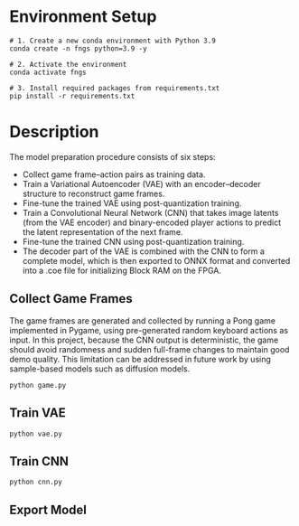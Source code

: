 # Environment Setup
```
# 1. Create a new conda environment with Python 3.9
conda create -n fngs python=3.9 -y

# 2. Activate the environment
conda activate fngs

# 3. Install required packages from requirements.txt
pip install -r requirements.txt
```

# Description
The model preparation procedure consists of six steps:
- Collect game frame–action pairs as training data.
- Train a Variational Autoencoder (VAE) with an encoder–decoder structure to reconstruct game frames.
- Fine-tune the trained VAE using post-quantization training.
- Train a Convolutional Neural Network (CNN) that takes image latents (from the VAE encoder) and binary-encoded player actions to predict the latent representation of the next frame.
- Fine-tune the trained CNN using post-quantization training.
- The decoder part of the VAE is combined with the CNN to form a complete model, which is then exported to ONNX format and converted into a .coe file for initializing Block RAM on the FPGA.

## Collect Game Frames
The game frames are generated and collected by running a Pong game implemented in Pygame, using pre-generated random keyboard actions as input. In this project, because the CNN output is deterministic, the game should avoid randomness and sudden full-frame changes to maintain good demo quality. This limitation can be addressed in future work by using sample-based models such as diffusion models.
```
python game.py
``` 

## Train VAE
```
python vae.py
```

## Train CNN
```
python cnn.py
```

## Export Model
